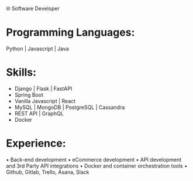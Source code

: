 🌐 Software Developer

# Programming Languages:
Python | Javascript | Java

# Skills:
 - Django | Flask | FastAPI
 - Spring Boot
 - Vanilla Javascript | React 
 - MySQL | MongoDB | PostgreSQL | Cassandra
 - REST API | GraphQL
 - Docker

# Experience:
• Back-end development
• eCommerce development
• API development and 3rd Party API integrations
• Docker and container orchestration tools
• Github, Gitlab, Trello, Asana, Slack



<!--
**moyosore1/moyosore1** is a ✨ _special_ ✨ repository because its `README.md` (this file) appears on your GitHub profile.

Here are some ideas to get you started:

- 🔭 I’m currently working on ...
- 🌱 I’m currently learning ...
- 👯 I’m looking to collaborate on ...
- 🤔 I’m looking for help with ...
- 💬 Ask me about ...
- 📫 How to reach me: ...
- 😄 Pronouns: ...
- ⚡ Fun fact: ...
-->
